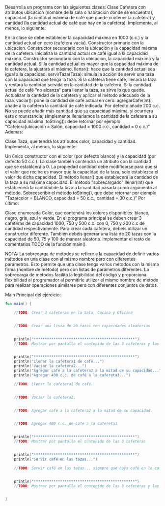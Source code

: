 Desarrolla un programa con las siguientes clases:
Clase Cafetera con atributos ubicacion (nombre de la sala o habitación dónde se encuentra), capacidad (la cantidad máxima de café que puede contener la cafetera) y cantidad (la cantidad actual de café que hay en la cafetera).
Implementa, al menos, lo siguiente:

En la clase se debe establecer la capacidad máxima en 1000 (c.c.) y la cantidad actual en cero (cafetera vacía).
Constructor primario con la ubicacion.
Constructor secundario con la ubicación y la capacidad máxima de la cafetera. Inicializa la cantidad actual de café igual a la capacidad máxima.
Constructor secundario con la ubicacion, la capacidad máxima y la cantidad actual. Si la cantidad actual es mayor que la capacidad máxima de la cafetera, la ajustará al máximo.
llenar(): hace que la cantidad actual sea igual a la capacidad.
servirTaza(Taza): simula la acción de servir una taza con la capacidad que tenga la taza. Si la cafetera tiene café, llenará la taza y restará la cantidad servida en la cantidad de la cafetera. Si la cantidad actual de café “no alcanza” para llenar la taza, se sirve lo que quede. Actualizar la cantidad de la cafetera y aplicar el método adecuado de la taza.
vaciar(): pone la cantidad de café actual en cero.
agregarCafe(Int): añade a la cafetera la cantidad de café indicada. Por defecto añade 200 c.c. No se puede añadir más cantidad que su capacidad máxima, si ocurriera esta circunstancia, simplemente llenaríamos la cantidad de la cafetera a su capacidad máxima.
toString(): debe retornar por ejemplo "Cafetera(ubicación = Salón, capacidad = 1000 c.c., cantidad = 0 c.c.)"
Ademas:

Clase Taza, que tendrá los atributos color, capacidad y cantidad.
Implementa, al menos, lo siguiente:

Un único constructor con el color (por defecto blanco) y la capacidad (por defecto 50 c.c.). La clase también contendrá un atributo con la cantidad que se establcerá a 0.
La propiedad cantidad debe modificarse para que si el valor que recibe es mayor que la capacidad de la taza, solo establezca el valor de dicha capacidad.
El método llenar() que establecerá la cantidad de la taza a su máxima capacidad.
El método "sobrecargado" llenar(Int) que establecerá la cantidad de la taza a la cantidad pasada como argumento al método.
Sobreescribir el método toString(), que debe retornar por ejemplo "Taza(color = BLANCO, capacidad = 50 c.c., cantidad = 30 c.c.)"
Por último:

Clase enumerada Color, que contendrá los colores disponibles: blanco, negro, gris, azul y verde.
En el programa principal se deben crear 3 cafeteras de capacidad 1000, 750 y 500 c.c. con 0, 750 y 200 c.c de cantidad respectivamente. Para crear cada cafetera, debéis utilizar un constructor diferente. También debéis generar una lista de 20 tazas con la capacidad de 50, 75 y 100 de manear aleatoria. Implementar el resto de comentarios TODO de la función main().

NOTA: La sobrecarga de métodos se refiere a la capacidad de definir varios métodos en una clase con el mismo nombre pero con diferentes parámetros. Esto permite que una clase tenga varios métodos con la misma firma (nombre de método) pero con listas de parámetros diferentes. La sobrecarga de métodos facilita la legibilidad del código y proporciona flexibilidad al programador al permitirle utilizar el mismo nombre de método para realizar operaciones similares pero con diferentes conjuntos de datos.

Main Principal del ejercicio:

```Kotlin
fun main() {

    //TODO: Crear 3 cafeteras en la Sala, Cocina y Oficina


    //TODO: Crear una lista de 20 tazas con capacidades aleatorias


    println("**********************************************")
    //TODO: Mostrar por pantalla el contenido de las 3 cafeteras y las tazas.


    println("**********************************************")
    println("Llenar la cafetera1 de café...")
    println("Vaciar la cafetera2...")
    println("Agregar café a la cafetera2 a la mitad de su capacidad...")
    println("Agregar 400 c.c. de café a la cafereta3...")

    //TODO: Llenar la cafetera1 de café.


    //TODO: Vaciar la cafetera2.


    //TODO: Agregar café a la cafetera2 a la mitad de su capacidad.


    //TODO: Agregar 400 c.c. de café a la cafereta3


    println("**********************************************")
    //TODO: Mostrar por pantalla el contenido de las 3 cafeteras


    println("**********************************************")
    println("Servir café en las tazas...")

    //TODO: Servir café en las tazas... siempre que haya café en la cafetera y en el orden cafetera1, cafetera2 y cafetera3.


    println("**********************************************")
    //TODO: Mostrar por pantalla el contenido de las 3 cafeteras y las tazas.


}
